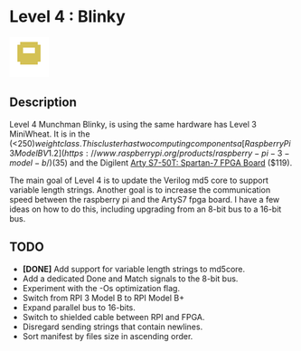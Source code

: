 # Level 4 : Blinky
![level3_Blinky](../images/level4_Blinky.png)

## Description

Level 4 Munchman Blinky, is using the same hardware has Level 3 MiniWheat.
It is in the (<$250) weight class.  This cluster has two
computing components a [Raspberry Pi 3 Model B V1.2](https://www.raspberrypi.org/products/raspberry-pi-3-model-b/)
($35) and the Digilent [Arty S7-50T: Spartan-7 FPGA
Board](https://reference.digilentinc.com/reference/programmable-logic/arty-s7/start) ($119).

The main goal of Level 4 is to update the Verilog md5 core to support variable length
strings. Another goal is to increase the communication speed between the raspberry pi
and the ArtyS7 fpga board.  I have a few ideas on how to do this, including upgrading
from an 8-bit bus to a 16-bit bus.

## TODO

* **[DONE]** Add support for variable length strings to md5core.
* Add a dedicated Done and Match signals to the 8-bit bus.
* Experiment with the -Os optimization flag.
* Switch from RPI 3 Model B to RPI Model B+
* Expand parallel bus to 16-bits.
* Switch to shielded cable between RPI and FPGA.
* Disregard sending strings that contain newlines.
* Sort manifest by files size in ascending order.

